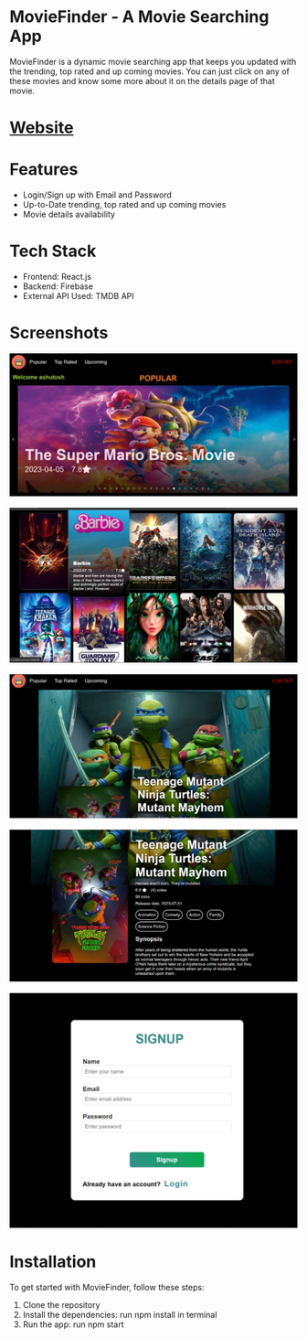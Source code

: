 # MovieFinder - A Movie Searching App

MovieFinder is a dynamic movie searching app that keeps you updated with the trending, top rated and up coming movies. You can just click on any of these movies and know some more about it on the details page of that movie.

# [Website](https://findmovieweb.netlify.app/)

# Features

+ Login/Sign up with Email and Password
+ Up-to-Date trending, top rated and up coming movies
+ Movie details availability

# Tech Stack

+ Frontend: React.js
+ Backend: Firebase
+ External API Used: TMDB API

# Screenshots

![Image1](https://github.com/Ashutosh5548/movie_app/blob/main/screenshots/movie0.jpg)&nbsp;&nbsp;&nbsp;&nbsp;&nbsp;&nbsp;![Image2](https://github.com/Ashutosh5548/movie_app/blob/main/screenshots/movie1.jpg)&nbsp;&nbsp;&nbsp;&nbsp;&nbsp;&nbsp;![Image3](https://github.com/Ashutosh5548/movie_app/blob/main/screenshots/movie2.jpg)&nbsp;&nbsp;&nbsp;&nbsp;&nbsp;&nbsp;![Image3](https://github.com/Ashutosh5548/movie_app/blob/main/screenshots/movie3.jpg)&nbsp;&nbsp;&nbsp;&nbsp;&nbsp;&nbsp;![Image3](https://github.com/Ashutosh5548/movie_app/blob/main/screenshots/login.jpg)

# Installation

To get started with MovieFinder, follow these steps:
1. Clone the repository
2. Install the dependencies: run npm install in terminal
4. Run the app: run npm start
